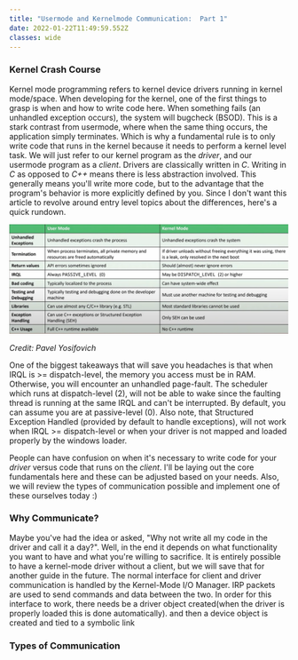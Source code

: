 ```yaml
---
title: "Usermode and Kernelmode Communication:  Part 1"
date: 2022-01-22T11:49:59.552Z
classes: wide
---
```

### Kernel Crash Course

Kernel mode programming refers to kernel device drivers running in kernel mode/space. When developing for the kernel, one of the first things to grasp is when and how to write code here. When something fails (an unhandled exception occurs), the system will bugcheck (BSOD). This is a stark contrast from usermode, where when the same thing occurs, the application simply terminates. Which is why a fundamental rule is to only write code that runs in the kernel because it needs to perform a kernel level task. We will just refer to our kernel program as the *driver*, and our usermode program as a *client*. Drivers are classically written in *C*. Writing in *C* as opposed to *C++* means there is less abstraction involved. This generally means you'll write more code, but to the advantage that the program's behavior is more explicitly defined by you. Since I don't want this article to revolve around entry level topics about the differences, here's a quick rundown.

![](/assets/images/kernel_vs_user.png)

*Credit:  Pavel Yosifovich*

One of the biggest takeaways that will save you headaches is that when IRQL is >= dispatch-level, the memory you access must be in RAM.  Otherwise, you will encounter an unhandled page-fault. The scheduler which runs at dispatch-level (2), will not be able to wake since the faulting thread is running at the same IRQL and can't be interrupted. By default, you can assume you are at passive-level (0). Also note, that Structured Exception Handled (provided by default to handle exceptions), will not work when IRQL >= dispatch-level or when your driver is not mapped and loaded properly by the windows loader.

People can have confusion on when it's necessary to write code for your *driver* versus code that runs on the *client*.  I'll be laying out the core fundamentals here and these can be adjusted based on your needs.  Also, we will review the types of communication possible and implement one of these ourselves today :)

### Why Communicate?

Maybe you've had the idea or asked, "Why not write all my code in the driver and call it a day?". Well, in the end it depends on what functionality you want to have and what you're willing to sacrifice. It is entirely possible to have a kernel-mode driver without a client, but we will save that for another guide in the future. The normal interface for client and driver communication is handled by the Kernel-Mode I/O Manager. IRP packets are used to send commands and data between the two. In order for this interface to work, there needs be a driver object created(when the driver is properly loaded this is done automatically). and then a device object is created and tied to a symbolic link

### Types of Communication